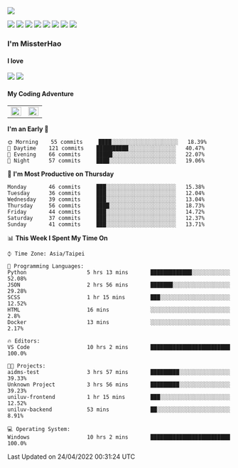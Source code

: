 ![](https://komarev.com/ghpvc/?username=MissterHao&color=ff69b4)

[![](https://img.shields.io/badge/Amazon%20AWS-%23232F3E?logo=amazon-aws&logoColor=white&style=for-the-badge)](https://aws.amazon.com/)
[![](https://img.shields.io/badge/Python-3776AB?style=for-the-badge&logo=python&logoColor=white)](https://www.djangoproject.com/)
[![](https://img.shields.io/badge/Django-092E20?style=for-the-badge&logo=django&logoColor=white)](https://www.python.org/)
[![](https://img.shields.io/badge/Flask-000000?style=for-the-badge&logo=flask&logoColor=white)](https://flask.palletsprojects.com/en/2.1.x/)
[![](https://img.shields.io/badge/go-%2300ADD8.svg?&style=for-the-badge&logo=go&logoColor=white)](https://golang.org/)
[![](https://img.shields.io/badge/javascript-%23F7DF1E.svg?&style=for-the-badge&logo=javascript&logoColor=black)](https://www.javascript.com/)
[![](https://img.shields.io/badge/mysql-%234479A1.svg?&style=for-the-badge&logo=mysql&logoColor=white)](https://www.mysql.com/)
[![](https://img.shields.io/badge/docker-%232496ED.svg?&style=for-the-badge&logo=docker&logoColor=white)](https://www.docker.com/)

### I'm MissterHao

#### I love  
![](https://img.shields.io/badge/Netflix-E50914?style=for-the-badge&logo=netflix&logoColor=white)
![](https://img.shields.io/badge/YouTube-FF0000?style=for-the-badge&logo=youtube&logoColor=white)

#### My Coding Adventure
<!-- Readme stats -->
<!-- https://github.com/anuraghazra/github-readme-stats -->
<table>
<tr>
    <td valign="top" width="50%">
    <img src="https://github-readme-stats.vercel.app/api?username=MissterHao&hide_border=true&show_icons=true&locale=en" align="left" style="width: 100%" />
    </td>
    <td valign="top" width="50%">
    <img src="https://github-readme-stats.vercel.app/api/top-langs?username=MissterHao&hide_border=true&show_icons=true&locale=en&layout=compact" align="left" style="width: 100%" />
    </td>
</tr>
</table>  


<!--START_SECTION:waka-->
**I'm an Early 🐤** 

```text
🌞 Morning    55 commits     ████░░░░░░░░░░░░░░░░░░░░░   18.39% 
🌆 Daytime    121 commits    ██████████░░░░░░░░░░░░░░░   40.47% 
🌃 Evening    66 commits     █████░░░░░░░░░░░░░░░░░░░░   22.07% 
🌙 Night      57 commits     ████░░░░░░░░░░░░░░░░░░░░░   19.06%

```
📅 **I'm Most Productive on Thursday** 

```text
Monday       46 commits     ███░░░░░░░░░░░░░░░░░░░░░░   15.38% 
Tuesday      36 commits     ███░░░░░░░░░░░░░░░░░░░░░░   12.04% 
Wednesday    39 commits     ███░░░░░░░░░░░░░░░░░░░░░░   13.04% 
Thursday     56 commits     ████░░░░░░░░░░░░░░░░░░░░░   18.73% 
Friday       44 commits     ███░░░░░░░░░░░░░░░░░░░░░░   14.72% 
Saturday     37 commits     ███░░░░░░░░░░░░░░░░░░░░░░   12.37% 
Sunday       41 commits     ███░░░░░░░░░░░░░░░░░░░░░░   13.71%

```


📊 **This Week I Spent My Time On** 

```text
⌚︎ Time Zone: Asia/Taipei

💬 Programming Languages: 
Python                   5 hrs 13 mins       █████████████░░░░░░░░░░░░   52.08% 
JSON                     2 hrs 56 mins       ███████░░░░░░░░░░░░░░░░░░   29.28% 
SCSS                     1 hr 15 mins        ███░░░░░░░░░░░░░░░░░░░░░░   12.52% 
HTML                     16 mins             ░░░░░░░░░░░░░░░░░░░░░░░░░   2.8% 
Docker                   13 mins             ░░░░░░░░░░░░░░░░░░░░░░░░░   2.17%

🔥 Editors: 
VS Code                  10 hrs 2 mins       █████████████████████████   100.0%

🐱‍💻 Projects: 
aidms-test               3 hrs 57 mins       █████████░░░░░░░░░░░░░░░░   39.33% 
Unknown Project          3 hrs 56 mins       █████████░░░░░░░░░░░░░░░░   39.23% 
uniluv-frontend          1 hr 15 mins        ███░░░░░░░░░░░░░░░░░░░░░░   12.52% 
uniluv-backend           53 mins             ██░░░░░░░░░░░░░░░░░░░░░░░   8.91%

💻 Operating System: 
Windows                  10 hrs 2 mins       █████████████████████████   100.0%

```


 Last Updated on 24/04/2022 00:31:24 UTC
<!--END_SECTION:waka-->

<!--
**MissterHao/MissterHao** is a ✨ _special_ ✨ repository because its `README.md` (this file) appears on your GitHub profile.

Here are some ideas to get you started:

- 🔭 I’m currently working on ...
- 🌱 I’m currently learning ...
- 👯 I’m looking to collaborate on ...
- 🤔 I’m looking for help with ...
- 💬 Ask me about ...
- 📫 How to reach me: ...
- 😄 Pronouns: ...
- ⚡ Fun fact: ...
-->
